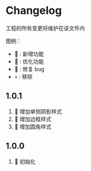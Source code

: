 #  Changelog
工程的所有变更将维护在该文件内

图例：

* 🚩 : 新增功能
* 💄 : 优化功能
* 🐞 : 修复 bug
* 💀 : 移除

## 1.0.1
1. 🚩 增加单侧阴影样式
2. 🚩 增加边框样式
3. 🚩 增加圆角样式
## 1.0.0
1. 🚩 初始化